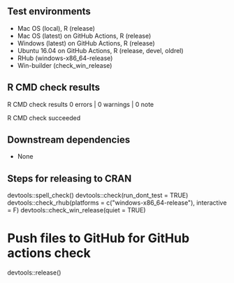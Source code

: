 ## Test environments
* Mac OS (local), R (release)
* Mac OS (latest) on GitHub Actions, R (release)
* Windows (latest) on GitHub Actions, R (release)
* Ubuntu 16.04 on GitHub Actions, R (release, devel, oldrel)
* RHub (windows-x86_64-release)
* Win-builder (check_win_release)


## R CMD check results
R CMD check results
0 errors | 0 warnings | 0 note

R CMD check succeeded


## Downstream dependencies
* None


## Steps for releasing to CRAN
devtools::spell_check()
devtools::check(run_dont_test = TRUE)
devtools::check_rhub(platforms = c("windows-x86_64-release"), interactive = F)
devtools::check_win_release(quiet = TRUE)
 # Push files to GitHub for GitHub actions check
devtools::release()

